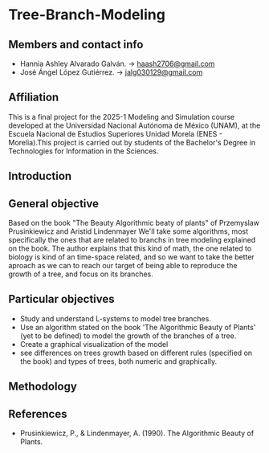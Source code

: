 # Tree-Branch-Modeling

## Members and contact info

* Hannia Ashley Alvarado Galván. -> haash2706@gmail.com
* José Ángel López Gutiérrez. -> jalg030129@gmail.com

## Affiliation
This is a final project for the 2025-1 Modeling and Simulation course developed at the Universidad Nacional Autónoma de México (UNAM), at the Escuela Nacional de Estudios Superiores Unidad Morela (ENES - Morelia).This project is carried out by students of the Bachelor's Degree in Technologies for Information in the Sciences.

## Introduction

  
## General objective
Based on the book "The Beauty Algorithmic beaty of plants" of Przemyslaw Prusinkiewicz and Aristid Lindenmayer We'll take some algorithms, most specifically the ones that are related to branchs in tree modeling explained on the book. The author explains that this kind of math, the one related to biology is kind of an time-space related, and so we want to take the better aproach as we can to reach our target of being able to reproduce the growth of a tree, and focus on its branches.
## Particular objectives

* Study and understand L-systems to model tree branches.
* Use an algorithm stated on the book 'The Algorithmic Beauty of Plants' (yet to be defined) to model the growth of the branches of a tree.
* Create a graphical visualization of the model
* see differences on trees growth based on different rules (specified on the book) and types of trees, both numeric and graphically.

## Methodology


## References

* Prusinkiewicz, P., & Lindenmayer, A. (1990). The Algorithmic Beauty of Plants.
